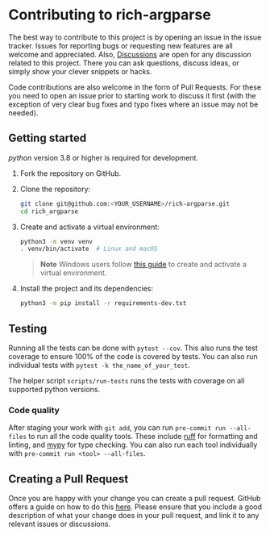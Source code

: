 # Contributing to rich-argparse

The best way to contribute to this project is by opening an issue in the issue tracker. Issues for
reporting bugs or requesting new features are all welcome and appreciated. Also, [Discussions] are
open for any discussion related to this project. There you can ask questions, discuss ideas, or
simply show your clever snippets or hacks.

Code contributions are also welcome in the form of Pull Requests. For these you need to open an
issue prior to starting work to discuss it first (with the exception of very clear bug fixes and
typo fixes where an issue may not be needed).

## Getting started

*python* version 3.8 or higher is required for development.

1. Fork the repository on GitHub.

2. Clone the repository:

   ```sh
   git clone git@github.com:<YOUR_USERNAME>/rich-argparse.git
   cd rich_argparse
   ```
3. Create and activate a virtual environment:

   ```sh
   python3 -m venv venv
   . venv/bin/activate  # Linux and macOS
   ```
   > **Note**
   > Windows users follow [this guide][venv-guide] to create and activate a virtual environment.

4. Install the project and its dependencies:

   ```sh
   python3 -m pip install -r requirements-dev.txt
   ```

## Testing

Running all the tests can be done with `pytest --cov`. This also runs the test coverage to ensure
100% of the code is covered by tests. You can also run individual tests with
`pytest -k the_name_of_your_test`.

The helper script `scripts/run-tests` runs the tests with coverage on all supported python versions.

### Code quality

After staging your work with `git add`, you can run `pre-commit run --all-files` to run all the
code quality tools. These include [ruff] for formatting and linting, and [mypy] for
type checking. You can also run each tool individually with `pre-commit run <tool> --all-files`.

## Creating a Pull Request

Once you are happy with your change you can create a pull request. GitHub offers a guide on how to
do this [here][PR]. Please ensure that you include a good description of what your change does in
your pull request, and link it to any relevant issues or discussions.

[Discussions]: https://github.com/hamdanal/rich-argparse/discussions
[mypy]: https://mypy.readthedocs.io/en/stable/
[ruff]: https://docs.astral.sh/ruff/
[PR]: https://docs.github.com/en/pull-requests/collaborating-with-pull-requests/proposing-changes-to-your-work-with-pull-requests/creating-a-pull-request-from-a-fork
[venv-guide]: https://packaging.python.org/en/latest/guides/installing-using-pip-and-virtual-environments/#creating-a-virtual-environment
